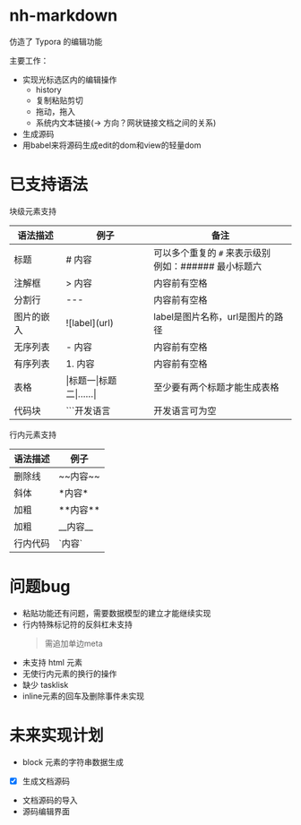# nh-markdown

仿造了 Typora 的编辑功能

主要工作：
- 实现光标选区内的编辑操作
  - history
  - 复制粘贴剪切
  - 拖动，拖入
  - 系统内文本链接(-> 方向？网状链接文档之间的关系)
- 生成源码
- 用babel来将源码生成edit的dom和view的轻量dom

# 已支持语法

块级元素支持

|语法描述|例子|备注|
|-|-|-|
|标题|# 内容|可以多个重复的 `#` 来表示级别 <br> 例如：###### 最小标题六|
|注解框|> 内容|内容前有空格|
|分割行|---|内容前有空格|
|图片的嵌入|\!\[label\]\(url\)|label是图片名称，url是图片的路径|
|无序列表|- 内容|内容前有空格|
|有序列表|1. 内容|内容前有空格|
|表格|\|标题一\|标题二\|……\||至少要有两个标题才能生成表格|
|代码块|```开发语言|开发语言可为空|

行内元素支持

|语法描述|例子|
|-|-|
|删除线|\~\~内容\~\~|
|斜体|\*内容\*|
|加粗|\*\*内容\*\*|
|加粗|\_\_内容\_\_|
|行内代码|\`内容\`|


# 问题bug
- 粘贴功能还有问题，需要数据模型的建立才能继续实现
- 行内特殊标记符的反斜杠未支持
  > 需追加单边meta
- 未支持 html 元素
- 无使行内元素的换行的操作
- 缺少 tasklisk
- inline元素的回车及删除事件未实现


# 未来实现计划
- block 元素的字符串数据生成
- [x] 生成文档源码
- 文档源码的导入
- 源码编辑界面
